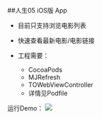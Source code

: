 ##人生05 iOS版 App 
* 目前只支持浏览电影列表
* 快速查看最新电影/电影链接

* 工程需要：
    * CocoaPods
    * MJRefresh
    * TOWebViewController
    * 详情见Podfile
    
运行Demo：
![](https://github.com/Karblue/Rs05App/blob/master/demo.gif)
    
